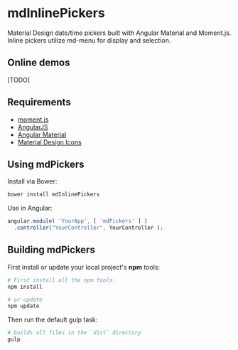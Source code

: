 # mdInlinePickers
Material Design date/time pickers built with Angular Material and Moment.js. Inline pickers utilize md-menu for display and selection.


## Online demos

[TODO]


## Requirements

* [moment.js](http://momentjs.com/)
* [AngularJS](https://angularjs.org/)
* [Angular Material](https://material.angularjs.org/)
* [Material Design Icons](http://google.github.io/material-design-icons/#icon-font-for-the-web)

## Using mdPickers

Install via Bower:

```bash
bower install mdInlinePickers
```

Use in Angular:
```javascript
angular.module( 'YourApp', [ 'mdPickers' ] )
  .controller("YourController", YourController );
```

## Building mdPickers

First install or update your local project's __npm__ tools:

```bash
# First install all the npm tools:
npm install

# or update
npm update
```

Then run the default gulp task:

```bash
# builds all files in the `dist` directory
gulp
```
